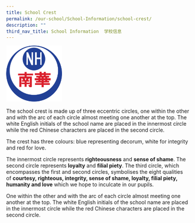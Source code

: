 ```yaml
---
title: School Crest
permalink: /our-school/School-Information/school-crest/
description: ""
third_nav_title: School Information  学校信息
---
```

<img src="/images/NHPSLOGO_RGB.png" style="max-width: 30%;">

The school crest is made up of three eccentric circles, one within the other and with the arc of each circle almost meeting one another at the top. The white English initials of the school name are placed in the innermost circle while the red Chinese characters are placed in the second circle.

The crest has three colours: blue representing decorum, white for integrity and red for love.

The innermost circle represents&nbsp;**righteousness**&nbsp;and&nbsp;**sense of shame**. The second circle represents&nbsp;**loyalty**&nbsp;and&nbsp;**filial piety**. The third circle, which encompasses the first and second circles, symbolises the eight qualities of&nbsp;**courtesy, righteous, integrity, sense of shame, loyalty, filial piety, humanity and love**&nbsp;which we hope to inculcate in our pupils.

One within the other and with the arc of each circle almost meeting one another at the top. The white English initials of the school name are placed in the innermost circle while the red Chinese characters are placed in the second circle.